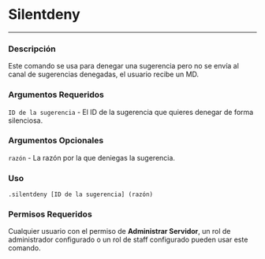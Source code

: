 # Silentdeny
---
### Descripción
Este comando se usa para denegar una sugerencia pero no se envía al canal de sugerencias denegadas, el usuario recibe un MD.
### Argumentos Requeridos
`ID de la sugerencia` - El ID de la sugerencia que quieres denegar de forma silenciosa.
### Argumentos Opcionales
`razón` - La razón por la que deniegas la sugerencia.
### Uso
```
.silentdeny [ID de la sugerencia] (razón)
```
### Permisos Requeridos
Cualquier usuario con el permiso de **Administrar Servidor**, un rol de administrador configurado o un rol de staff configurado pueden usar este comando.
